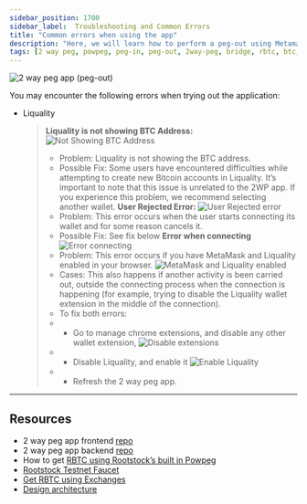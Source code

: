 ```yaml
---
sidebar_position: 1700
sidebar_label:  Troubleshooting and Common Errors
title: "Common errors when using the app"
description: "Here, we will learn how to perform a peg-out using Metamask Wallet."
tags: [2 way peg, powpeg, peg-in, peg-out, 2way-peg, bridge, rbtc, btc, testnet, mainnet, trezor, liquality, leger, guide, setup, integrate, use]
---
```


![2 way peg app (peg-out)](/img/resources/two-way-peg-app/pegout.gif)

You may encounter the following errors when trying out the application:

- Liquality 
    > **Liquality is not showing BTC Address:** 
    > ![Not Showing BTC Address](/img/resources/two-way-peg-app/liquality/common-errors/liquality-no-address.png)
    > - Problem: Liquality is not showing the BTC address.
    > - Possible Fix: Some users have encountered difficulties while attempting to create new Bitcoin accounts in Liquality. It’s   important to note that this issue is unrelated to the 2WP app. If you experience this problem, we recommend selecting another wallet.
    > **User Rejected Error:** 
    > ![User Rejected error](/img/resources/two-way-peg-app/liquality/common-errors/1-common-errors.png)
    > - Problem: This error occurs when the user starts connecting its wallet and for some reason cancels it.
    > - Possible Fix: See fix below
    > **Error when connecting**
    > ![Error connecting](/img/resources/two-way-peg-app/liquality/common-errors/2-common-errors.png)
    > - Problem: This error occurs if you have MetaMask and Liquality enabled in your browser. 
    > ![MetaMask and Liquality enabled](/img/resources/two-way-peg-app/liquality/common-errors/3-common-errors.png)
    > - Cases: This also happens if another activity is been carried out, outside the connecting process when the connection is happening (for example, trying to disable the Liquality wallet extension in the middle of the connection).
    > - To fix both errors: 
    > - * Go to manage chrome extensions, and disable any other wallet extension, 
    > ![Disable extensions](/img/resources/two-way-peg-app/liquality/common-errors/4-common-errors.png)
    > - * Disable Liquality, and  enable it
    > ![Enable Liquality](/img/resources/two-way-peg-app/liquality/common-errors/5-common-errors.png)
    > - * Refresh the 2 way peg app.
----

## Resources
* 2 way peg app frontend [repo](https://github.com/rsksmart/2wp-app)
* 2 way peg app backend [repo](https://github.com/rsksmart/2wp-api)
* How to get [RBTC using Rootstock’s built in Powpeg](/resources/guides/get-crypto-on-rsk/powpeg-btc-rbtc/)
* [Rootstock Testnet Faucet](https://faucet.rootstock.io/)
* [Get RBTC using Exchanges](/resources/guides/get-crypto-on-rsk/rbtc-exchanges/)
* [Design architecture](/resources/guides/two-way-peg-app/advanced-operations/design-architecture/)